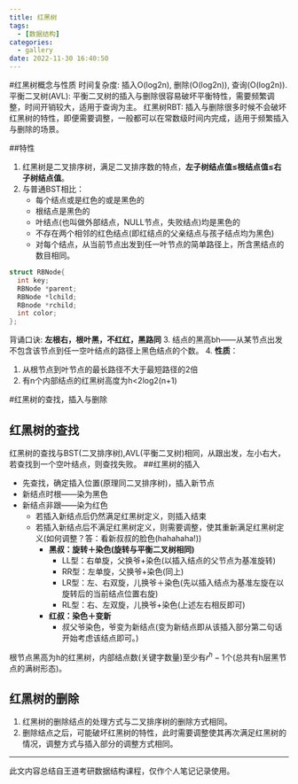 ```yaml
---
title: 红黑树
tags:
  - [数据结构]
categories:
  - gallery
date: 2022-11-30 16:40:50
---
```

#红黑树概念与性质
时间复杂度: 插入O(log2n), 删除(O(log2n)), 查询(O(log2n)).
平衡二叉树(AVL): 平衡二叉树的插入与删除很容易破坏平衡特性，需要频繁调整，时间开销较大，适用于查询为主。
红黑树RBT: 插入与删除很多时候不会破坏红黑树的特性，即便需要调整，一般都可以在常数级时间内完成，适用于频繁插入与删除的场景。

##特性
1. 红黑树是二叉排序树，满足二叉排序数的特点，**左子树结点值≤根结点值≤右子树结点值**。
2. 与普通BST相比：
   - 每个结点或是红色的或是黑色的
   - 根结点是黑色的
   - 叶结点(也叫做外部结点，NULL节点，失败结点)均是黑色的
   - 不存在两个相邻的红色结点(即红结点的父亲结点与孩子结点均为黑色)
   - 对每个结点，从当前节点出发到任一叶节点的简单路径上，所含黑结点的数目相同。
```cpp
struct RBNode{
  int key;
  RBNode *parent;
  RBNode *lchild;
  RBnode *rchild;
  int color;
};
```
背诵口诀: **左根右，根叶黑，不红红，黑路同**
3. 结点的黑高bh——从某节点出发不包含该节点到任一空叶结点的路径上黑色结点的个数。
4. **性质**：
   1. 从根节点到叶节点的最长路径不大于最短路径的2倍
   2. 有n个内部结点的红黑树高度为h<2log2(n+1)

#红黑树的查找，插入与删除
## 红黑树的查找
红黑树的查找与BST(二叉排序树),AVL(平衡二叉树)相同，从跟出发，左小右大，若查找到一个空叶结点，则查找失败。
##红黑树的插入
- 先查找，确定插入位置(原理同二叉排序树)，插入新节点
- 新结点时根——染为黑色
- 新结点非跟——染为红色
  - 若插入新结点后仍然满足红黑树定义，则插入结束
  - 若插入新结点后不满足红黑树定义，则需要调整，使其重新满足红黑树定义(如何调整？答：看新叔叔的脸色(hahahaha!))
    - **黑叔：旋转＋染色(旋转与平衡二叉树相同)**
      - LL型：右单旋，父换爷+染色(以插入结点的父节点为基准旋转)
      - RR型：左单旋，父换爷+染色(同上)
      - LR型：左、右双旋，儿换爷＋染色(先以插入结点为基准左旋在以旋转后的当前结点位置右旋)
      - RL型：右、左双旋，儿换爷+染色(上述左右相反即可)
    - **红叔：染色＋变新**
      - 叔父爷染色，爷变为新结点(变为新结点即从该插入部分第二句话开始考虑该结点即可。)

根节点黑高为h的红黑树，内部结点数(关键字数量)至少有${r^h} - 1$个(总共有h层黑节点的满树形态)。
## 红黑树的删除
1. 红黑树的删除结点的处理方式与二叉排序树的删除方式相同。
2. 删除结点之后，可能破坏红黑树的特性，此时需要调整使其再次满足红黑树的情况，调整方式与插入部分的调整方式相同。

---
此文内容总结自王道考研数据结构课程，仅作个人笔记记录使用。
